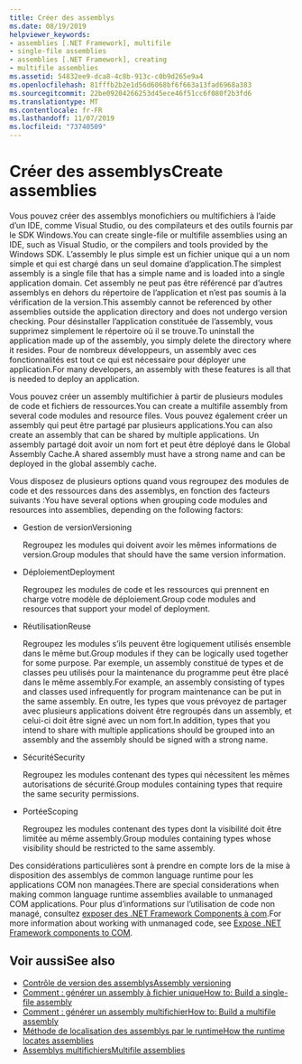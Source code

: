 ```yaml
---
title: Créer des assemblys
ms.date: 08/19/2019
helpviewer_keywords:
- assemblies [.NET Framework], multifile
- single-file assemblies
- assemblies [.NET Framework], creating
- multifile assemblies
ms.assetid: 54832ee9-dca8-4c8b-913c-c0b9d265e9a4
ms.openlocfilehash: 81fffb2b2e1d56d6068bf6f663a13fad6968a383
ms.sourcegitcommit: 22be09204266253d45ece46f51cc6f080f2b3fd6
ms.translationtype: MT
ms.contentlocale: fr-FR
ms.lasthandoff: 11/07/2019
ms.locfileid: "73740509"
---
```

# <a name="create-assemblies"></a><span data-ttu-id="e4add-102">Créer des assemblys</span><span class="sxs-lookup"><span data-stu-id="e4add-102">Create assemblies</span></span>

<span data-ttu-id="e4add-103">Vous pouvez créer des assemblys monofichiers ou multifichiers à l’aide d’un IDE, comme Visual Studio, ou des compilateurs et des outils fournis par le SDK Windows.</span><span class="sxs-lookup"><span data-stu-id="e4add-103">You can create single-file or multifile assemblies using an IDE, such as Visual Studio, or the compilers and tools provided by the Windows SDK.</span></span> <span data-ttu-id="e4add-104">L’assembly le plus simple est un fichier unique qui a un nom simple et qui est chargé dans un seul domaine d’application.</span><span class="sxs-lookup"><span data-stu-id="e4add-104">The simplest assembly is a single file that has a simple name and is loaded into a single application domain.</span></span> <span data-ttu-id="e4add-105">Cet assembly ne peut pas être référencé par d’autres assemblys en dehors du répertoire de l’application et n’est pas soumis à la vérification de la version.</span><span class="sxs-lookup"><span data-stu-id="e4add-105">This assembly cannot be referenced by other assemblies outside the application directory and does not undergo version checking.</span></span> <span data-ttu-id="e4add-106">Pour désinstaller l’application constituée de l’assembly, vous supprimez simplement le répertoire où il se trouve.</span><span class="sxs-lookup"><span data-stu-id="e4add-106">To uninstall the application made up of the assembly, you simply delete the directory where it resides.</span></span> <span data-ttu-id="e4add-107">Pour de nombreux développeurs, un assembly avec ces fonctionnalités est tout ce qui est nécessaire pour déployer une application.</span><span class="sxs-lookup"><span data-stu-id="e4add-107">For many developers, an assembly with these features is all that is needed to deploy an application.</span></span>

<span data-ttu-id="e4add-108">Vous pouvez créer un assembly multifichier à partir de plusieurs modules de code et fichiers de ressources.</span><span class="sxs-lookup"><span data-stu-id="e4add-108">You can create a multifile assembly from several code modules and resource files.</span></span> <span data-ttu-id="e4add-109">Vous pouvez également créer un assembly qui peut être partagé par plusieurs applications.</span><span class="sxs-lookup"><span data-stu-id="e4add-109">You can also create an assembly that can be shared by multiple applications.</span></span> <span data-ttu-id="e4add-110">Un assembly partagé doit avoir un nom fort et peut être déployé dans le Global Assembly Cache.</span><span class="sxs-lookup"><span data-stu-id="e4add-110">A shared assembly must have a strong name and can be deployed in the global assembly cache.</span></span>

<span data-ttu-id="e4add-111">Vous disposez de plusieurs options quand vous regroupez des modules de code et des ressources dans des assemblys, en fonction des facteurs suivants :</span><span class="sxs-lookup"><span data-stu-id="e4add-111">You have several options when grouping code modules and resources into assemblies, depending on the following factors:</span></span>

- <span data-ttu-id="e4add-112">Gestion de version</span><span class="sxs-lookup"><span data-stu-id="e4add-112">Versioning</span></span>

     <span data-ttu-id="e4add-113">Regroupez les modules qui doivent avoir les mêmes informations de version.</span><span class="sxs-lookup"><span data-stu-id="e4add-113">Group modules that should have the same version information.</span></span>

- <span data-ttu-id="e4add-114">Déploiement</span><span class="sxs-lookup"><span data-stu-id="e4add-114">Deployment</span></span>

     <span data-ttu-id="e4add-115">Regroupez les modules de code et les ressources qui prennent en charge votre modèle de déploiement.</span><span class="sxs-lookup"><span data-stu-id="e4add-115">Group code modules and resources that support your model of deployment.</span></span>

- <span data-ttu-id="e4add-116">Réutilisation</span><span class="sxs-lookup"><span data-stu-id="e4add-116">Reuse</span></span>

     <span data-ttu-id="e4add-117">Regroupez les modules s’ils peuvent être logiquement utilisés ensemble dans le même but.</span><span class="sxs-lookup"><span data-stu-id="e4add-117">Group modules if they can be logically used together for some purpose.</span></span> <span data-ttu-id="e4add-118">Par exemple, un assembly constitué de types et de classes peu utilisés pour la maintenance du programme peut être placé dans le même assembly.</span><span class="sxs-lookup"><span data-stu-id="e4add-118">For example, an assembly consisting of types and classes used infrequently for program maintenance can be put in the same assembly.</span></span> <span data-ttu-id="e4add-119">En outre, les types que vous prévoyez de partager avec plusieurs applications doivent être regroupés dans un assembly, et celui-ci doit être signé avec un nom fort.</span><span class="sxs-lookup"><span data-stu-id="e4add-119">In addition, types that you intend to share with multiple applications should be grouped into an assembly and the assembly should be signed with a strong name.</span></span>

- <span data-ttu-id="e4add-120">Sécurité</span><span class="sxs-lookup"><span data-stu-id="e4add-120">Security</span></span>

     <span data-ttu-id="e4add-121">Regroupez les modules contenant des types qui nécessitent les mêmes autorisations de sécurité.</span><span class="sxs-lookup"><span data-stu-id="e4add-121">Group modules containing types that require the same security permissions.</span></span>

- <span data-ttu-id="e4add-122">Portée</span><span class="sxs-lookup"><span data-stu-id="e4add-122">Scoping</span></span>

     <span data-ttu-id="e4add-123">Regroupez les modules contenant des types dont la visibilité doit être limitée au même assembly.</span><span class="sxs-lookup"><span data-stu-id="e4add-123">Group modules containing types whose visibility should be restricted to the same assembly.</span></span>

<span data-ttu-id="e4add-124">Des considérations particulières sont à prendre en compte lors de la mise à disposition des assemblys de common language runtime pour les applications COM non managées.</span><span class="sxs-lookup"><span data-stu-id="e4add-124">There are special considerations when making common language runtime assemblies available to unmanaged COM applications.</span></span> <span data-ttu-id="e4add-125">Pour plus d’informations sur l’utilisation de code non managé, consultez [exposer des .NET Framework Components à com](../../framework/interop/exposing-dotnet-components-to-com.md).</span><span class="sxs-lookup"><span data-stu-id="e4add-125">For more information about working with unmanaged code, see [Expose .NET Framework components to COM](../../framework/interop/exposing-dotnet-components-to-com.md).</span></span>

## <a name="see-also"></a><span data-ttu-id="e4add-126">Voir aussi</span><span class="sxs-lookup"><span data-stu-id="e4add-126">See also</span></span>

- [<span data-ttu-id="e4add-127">Contrôle de version des assemblys</span><span class="sxs-lookup"><span data-stu-id="e4add-127">Assembly versioning</span></span>](versioning.md)
- [<span data-ttu-id="e4add-128">Comment : générer un assembly à fichier unique</span><span class="sxs-lookup"><span data-stu-id="e4add-128">How to: Build a single-file assembly</span></span>](../../framework/app-domains/build-single-file-assembly.md)
- [<span data-ttu-id="e4add-129">Comment : générer un assembly multifichier</span><span class="sxs-lookup"><span data-stu-id="e4add-129">How to: Build a multifile assembly</span></span>](../../framework/app-domains/build-multifile-assembly.md)
- [<span data-ttu-id="e4add-130">Méthode de localisation des assemblys par le runtime</span><span class="sxs-lookup"><span data-stu-id="e4add-130">How the runtime locates assemblies</span></span>](../../framework/deployment/how-the-runtime-locates-assemblies.md)
- [<span data-ttu-id="e4add-131">Assemblys multifichiers</span><span class="sxs-lookup"><span data-stu-id="e4add-131">Multifile assemblies</span></span>](../../framework/app-domains/multifile-assemblies.md)
